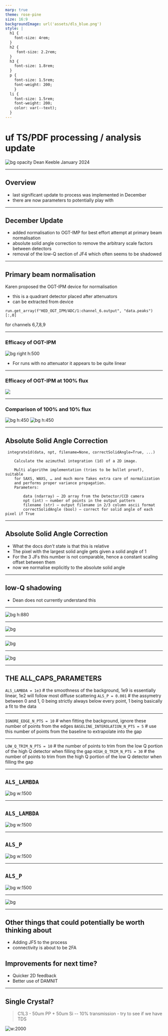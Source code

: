 ```yaml
---
marp: true
theme: rose-pine
size: 16:9
backgroundImage: url('assets/dls_blue.png')
style: |
  h1 {
    font-size: 4rem;
  }
  h2 {
     font-size: 2.2rem; 
  }
  h3 {
    font-size: 1.8rem;
  }
  p {
    font-size: 1.5rem;
    font-weight: 200;
    }
  li {
    font-size: 1.5rem;
    font-weight: 200;
    color: var(--text);
  }
---
```

# uf TS/PDF processing / analysis update
![bg opacity](assets/gradient.jpeg)
Dean Keeble
January 2024

---
## Overview
- last significant update to process was implemented in December
- there are now parameters to potentially play with

---
## December Update

- added normalisation to OGT-IMP for best effort attempt at primary beam normalisation
- absolute solid angle correction to remove the arbitrary scale factors between detectors
- removal of the low-Q section of JF4 which often seems to be shadowed

---
## Primary beam normalisation
Karen proposed the OGT-IPM device for normalisation
- this is a quadrant detector placed after attenuators
- can be extracted from device 
```
run.get_array(f"HED_OGT_IPM/ADC/1:channel_6.output", "data.peaks")[:,0]
```
for channels 6,7,8,9

---
### Efficacy of OGT-IPM
![bg right h:500](assets/ogt_imp_1.png)
- For runs with no attenuator it appears to be quite linear

---
### Efficacy of OGT-IPM at 100% flux
![](assets/ogt_imp_2.png)

---
<style scoped>section { justify-content: start; }</style>

### Comparison of 100% and 10% flux 


![bg  h:450](assets/ogt_imp_1.png)
![bg  h:450](assets/ogt_imp_3.png)


---
## Absolute Solid Angle Correction
```
 integrate1d(data, npt, filename=None, correctSolidAngle=True, ...)

    Calculate the azimuthal integration (1d) of a 2D image.

    Multi algorithm implementation (tries to be bullet proof), suitable
    for SAXS, WAXS, … and much more Takes extra care of normalization 
    and performs proper variance propagation.
    Parameters:	

        data (ndarray) – 2D array from the Detector/CCD camera
        npt (int) – number of points in the output pattern
        filename (str) – output filename in 2/3 column ascii format
        correctSolidAngle (bool) – correct for solid angle of each pixel if True
```
---
## Absolute Solid Angle Correction
- What the docs _don't_ state is that this is relative
- The pixel with the largest solid angle gets given a solid angle of 1
- For the 3 JFs this number is not comparable, hence a constant scaling offset between them
- now we normalise explicitly to the absolute solid angle

---

## low-Q shadowing
- Dean does not currently understand this

---
![bg h:880](assets/jf4_shadowing.png)

---
![bg](assets/IC1_no_arrow.png)

---
![bg](assets/IC1_arrow.png)

---
![bg](assets/IC1_closeup.png)

---

## THE ALL_CAPS_PARAMETERS
`ALS_LAMBDA = 1e3` # the smoothness of the background, 1e9 is essentially linear, 1e2 will follow most diffuse scattering
`ALS_P = 0.001` # the assymetry between 0 and 1, 0 being strictly always below every point, 1 being basically a fit to the data 

---

`IGNORE_EDGE_N_PTS = 10` # when fitting the background, ignore these number of points from the edges
`BASELINE_INTEROLATION_N_PTS = 5` # use this number of points from the baseline to extrapolate into the gap

---

`LOW_Q_TRIM_N_PTS = 10` # the number of points to trim from the low Q portion of the high Q detector when filling the gap
`HIGH_Q_TRIM_N_PTS = 30` # the number of points to trim from the high Q portion of the low Q detector when filling the gap

---
<style scoped>section { justify-content: start; }</style>
## `ALS_LAMBDA`
![bg w:1500](assets/als_lambda.png)

---
<style scoped>section { justify-content: start; }</style>
## `ALS_LAMBDA`
![bg w:1500](assets/als_lambda_2.png)

---
<style scoped>section { justify-content: start; }</style>
## `ALS_P`
![bg w:1500](assets/als_p.png)

---
<style scoped>section { justify-content: start; }</style>
## `ALS_P`
![bg w:1500](assets/als_p_2.png)

---
![bg](assets/gaps.png)


---



## Other things that could potentially be worth thinking about

- Adding JF5 to the process
- connectivity is about to be 2FA

## Improvements for next time? 

- Quicker 2D feedback
- Better use of DAMNIT


---
## Single Crystal?

> C1L3 - 50um PP + 50um Si --  10% transmission - try to see if we have TDS  

![w:2000](assets/run_225.png)

